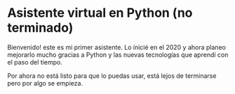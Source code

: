 # Asistente virtual en Python (no terminado)

Bienvenido! este es mi primer asistente. Lo inicié en el 2020 y ahora planeo mejorarlo mucho gracias a Python y las nuevas tecnologías que aprendí con el paso del tiempo.

Por ahora no está listo para que lo puedas usar, está lejos de terminarse pero por algo se empieza.
